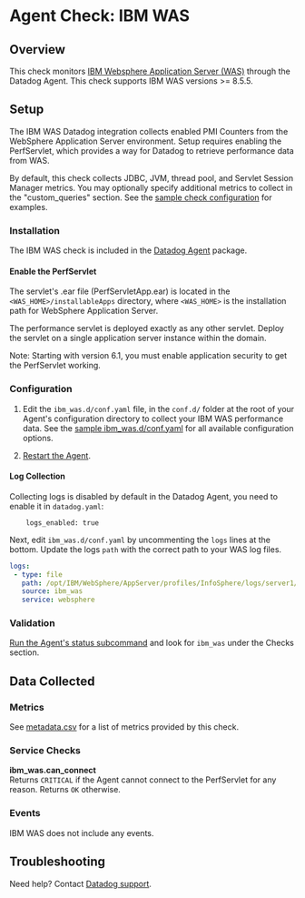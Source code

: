 # Agent Check: IBM WAS

## Overview

This check monitors [IBM Websphere Application Server (WAS)][1] through the Datadog Agent. This check supports IBM WAS versions >= 8.5.5.

## Setup

The IBM WAS Datadog integration collects enabled PMI Counters from the WebSphere Application Server environment. Setup requires enabling the PerfServlet, which provides a way for Datadog to retrieve performance data from WAS.

By default, this check collects JDBC, JVM, thread pool, and Servlet Session Manager metrics. You may optionally specify additional metrics to collect in the "custom_queries" section. See the [sample check configuration][2] for examples.

### Installation

The IBM WAS check is included in the [Datadog Agent][3] package.

#### Enable the PerfServlet
The servlet's .ear file (PerfServletApp.ear) is located in the `<WAS_HOME>/installableApps` directory, where `<WAS_HOME>` is the installation path for WebSphere Application Server.

The performance servlet is deployed exactly as any other servlet. Deploy the servlet on a single application server instance within the domain.

Note: Starting with version 6.1, you must enable application security to get the PerfServlet working.

### Configuration

1. Edit the `ibm_was.d/conf.yaml` file, in the `conf.d/` folder at the root of your Agent's configuration directory to collect your IBM WAS performance data. See the [sample ibm_was.d/conf.yaml][2] for all available configuration options.

2. [Restart the Agent][4].

#### Log Collection

Collecting logs is disabled by default in the Datadog Agent, you need to enable it in `datadog.yaml`:
```
    logs_enabled: true
```

Next, edit `ibm_was.d/conf.yaml` by uncommenting the `logs` lines at the bottom. Update the logs `path` with the correct path to your WAS log files. 

```yaml
logs:
 - type: file
   path: /opt/IBM/WebSphere/AppServer/profiles/InfoSphere/logs/server1/*.log
   source: ibm_was
   service: websphere
```

### Validation

[Run the Agent's status subcommand][5] and look for `ibm_was` under the Checks section.

## Data Collected

### Metrics

See [metadata.csv][6] for a list of metrics provided by this check.

### Service Checks

**ibm_was.can_connect**  
Returns `CRITICAL` if the Agent cannot connect to the PerfServlet for any reason. Returns `OK` otherwise.

### Events

IBM WAS does not include any events.

## Troubleshooting

Need help? Contact [Datadog support][7].

[1]: https://www.ibm.com/cloud/websphere-application-platform
[2]: https://github.com/DataDog/integrations-core/blob/master/ibm_was/datadog_checks/ibm_was/data/conf.yaml.example
[3]: https://app.datadoghq.com/account/settings#agent
[4]: https://docs.datadoghq.com/agent/faq/agent-commands/#start-stop-restart-the-agent
[5]: https://docs.datadoghq.com/agent/faq/agent-commands/#agent-status-and-information
[6]: https://github.com/DataDog/integrations-core/blob/master/ibm_was/metadata.csv
[7]: https://docs.datadoghq.com/help
